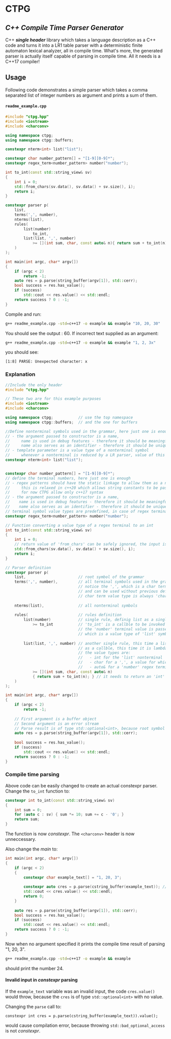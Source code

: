 # CTPG
## _C++ Compile Time Parser Generator_

C++ _**single header**_ library which takes a language description as a C++ code and turns it into a LR1 table parser with a deterministic finite automaton lexical analyzer, all in compile time.
What's more, the generated parser is actually itself capable of parsing in compile time.
All it needs is a C++17 compiler!

## Usage
Following code demonstrates a simple parser which takes a comma separated list of integer numbers as argument and prints a sum of them.

#### **`readme_example.cpp`**
```c++
#include "ctpg.hpp"
#include <iostream>
#include <charconv>

using namespace ctpg;
using namespace ctpg::buffers;

constexpr nterm<int> list("list");

constexpr char number_pattern[] = "[1-9][0-9]*";
constexpr regex_term<number_pattern> number("number");

int to_int(const std::string_view& sv)
{
    int i = 0;
    std::from_chars(sv.data(), sv.data() + sv.size(), i);
    return i;
}

constexpr parser p(
    list,
    terms(',', number),
    nterms(list),
    rules(
        list(number) 
            to_int,
        list(list, ',', number) 
            >= [](int sum, char, const auto& n){ return sum + to_int(n); }
    )
);

int main(int argc, char* argv[])
{
    if (argc < 2)
        return -1;
    auto res = p.parse(string_buffer(argv[1]), std::cerr);
    bool success = res.has_value();
    if (success)
        std::cout << res.value() << std::endl;
    return success ? 0 : -1;
}
```

Compile and run:

```sh
g++ readme_example.cpp -std=c++17 -o example && example "10, 20, 30"
```

You should see the output : 60. If incorrect text supplied as an argument:

```sh
g++ readme_example.cpp -std=c++17 -o example && example "1, 2, 3x"
```
you should see:
```
[1:8] PARSE: Unexpected character: x
```

### Explanation

```c++
//Include the only header
#include "ctpg.hpp"

// These two are for this example purposes
#include <iostream>
#include <charconv>

using namespace ctpg;           // use the top namespace
using namespace ctpg::buffers;  // and the one for buffers

//Define nonterminal symbols used in the grammar, here just one is enough
// - the argument passed to constructor is a name, 
//     name is used in debug features - therefore it should be meaningfull
//     name also serves as an identifier - therefore it should be unique for all nonterminal symbols
// - template parameter is a value type of a nonterminal symbol
//     whenever a nonterminal is reduced by a LR parser, value of this type is put on LR parser stack
constexpr nterm<int> list("list");  


constexpr char number_pattern[] = "[1-9][0-9]*";
// define the terminal numbers, here just one is enough
// - regex patterns should have the static linkage to allow them as a non-type template parameter
//     this is relaxed in c++20 which allows string constants to be passed as template parameters
//     for now CTPG allow only c++17 syntax
// - the argument passed to constructor is a name, 
//    name is used in debug features - therefore it should be meaningfull
//    name also serves as an identifier - therefore it should be unique for all regex terminal symbols
// terminal symbol value types are predefined, in case of regex terminal it is a type convertible to std::string_view 
constexpr regex_term<number_pattern> number("number");

// Function converting a value type of a regex terminal to an int
int to_int(const std::string_view& sv)
{
    int i = 0;
    // return value of 'from_chars' can be safely ignored, the input is guaranteed to be valid at this point
    std::from_chars(sv.data(), sv.data() + sv.size(), i);
    return i;
}

// Parser definition
constexpr parser p(
    list,                       // root symbol of the grammar
    terms(',', number),         // all terminal symbols used in the grammar, 
                                // notice the ',', which is a char terminal
                                // and can be used without previous definition, unlike regex terminals
                                // char term value type is always 'char'
                                
    nterms(list),               // all nonterminal symbols
    
    rules(                      // rules definition
        list(number)            // single rule, definig list as a single number
            >= to_int           // 'to_int' is a callble to be invoked when this rule is reduced in LR parsing
                                // the 'number' terminal value is passed to a function returning 'int',
                                // which is a value type of 'list' symbol
                                    
        list(list, ',', number) // another single rule, this time a list is defined using left recurrence
                                // as a callble, this time it is lambda taking 3 arguments
                                // the value types are:
                                //   - int for the 'list' nonterminal
                                //   - char for a ',', a value for which is ignored in a lambda
                                //   - auto& for a 'number' regex terminal, which converts to std:string_view
            >= [](int sum, char, const auto& n)
            { return sum + to_int(n); } // it needs to return an 'int' - the value type of the 'list' symbol
    )
);

int main(int argc, char* argv[])
{
    if (argc < 2)
        return -1;
    
    // First argument is a buffer object
    // Second argument is an error stream
    // Parse result is of type std::optional<int>, because root symbol (list) value type is 'int'
    auto res = p.parse(string_buffer(argv[1]), std::cerr);
    
    bool success = res.has_value();
    if (success)
        std::cout << res.value() << std::endl;
    return success ? 0 : -1;
}
```

### Compile time parsing

Above code can be easily changed to create an actual constexpr parser.
Change the ```to_int``` function to:

```c++
constexpr int to_int(const std::string_view& sv)
{
    int sum = 0;
    for (auto c : sv) { sum *= 10; sum += c - '0'; }
    return sum;
}
```

The function is now _constexpr_. The ```<charconv>``` header is now unneccessary.

Also change the _main_ to:

```c++
int main(int argc, char* argv[])
{
    if (argc < 2)
    {
        constexpr char example_text[] = "1, 20, 3";
        
        constexpr auto cres = p.parse(cstring_buffer(example_text)); // notice cstring_buffer and no std::err output
        std::cout << cres.value() << std::endl;
        return 0;
    }
        
    auto res = p.parse(string_buffer(argv[1]), std::cerr);
    bool success = res.has_value();
    if (success)
        std::cout << res.value() << std::endl;
    return success ? 0 : -1;
}
```

Now when no argument specified it prints the compile time result of parsing "1, 20, 3". 

```sh
g++ readme_example.cpp -std=c++17 -o example && example
```
should print the number 24.

#### Invalid input in _constexpr_ parsing
If the ```example_text``` variable was an invalid input, the code ```cres.value()```
would throw, because the ```cres``` is of type ```std::optional<int>``` with no value.


Changing the ```parse``` call to:
```
constexpr int cres = p.parse(cstring_buffer(example_text)).value();
```
would cause compilation error, because throwing ```std::bad_optional_access``` is not _constexpr_.
